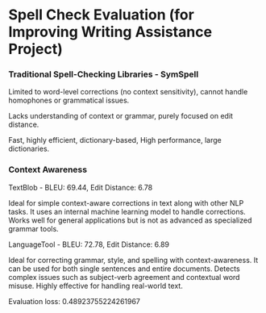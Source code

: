 # Spell Check Evaluation (for Improving Writing Assistance Project)

### Traditional Spell-Checking Libraries - SymSpell

Limited to word-level corrections (no context sensitivity), cannot handle homophones or grammatical issues.

Lacks understanding of context or grammar, purely focused on edit distance.

Fast, highly efficient, dictionary-based, High performance, large dictionaries.

### Context Awareness

TextBlob - BLEU: 69.44, Edit Distance: 6.78

Ideal for simple context-aware corrections in text along with other NLP tasks. 
It uses an internal machine learning model to handle corrections.
Works well for general applications but is not as advanced as specialized grammar tools.

LanguageTool - BLEU: 72.78, Edit Distance: 6.89

Ideal for correcting grammar, style, and spelling with context-awareness. 
It can be used for both single sentences and entire documents.
Detects complex issues such as subject-verb agreement and contextual word misuse.
Highly effective for handling real-world text.




Evaluation loss: 0.48923755224261967